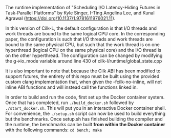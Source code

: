 The runtime implementation of "Scheduling I/O Latency-Hiding Futures in Task-Parallel Platforms" by Kyle Singer, I-Ting Angelina Lee, and Kunal Agrawal (https://doi.org/10.1137/1.9781611976021.11).

In this version of Cilk-L, the default configuration is that I/O threads and work threads are bound to the same logical CPU core.
In the corresponding paper, the configuration is such that I/O threads and work threads are bound to the same physical CPU, but
such that the work thread is on one hyperthread (logical CPU on the same physical core) and the I/O thread is on the other hyperthread.
The configuration can be changed by modifying the g-\>io\_mode variable around line 430 of cilk-l/runtime/global\_state.cpp

It is also important to note that because the Cilk ABI has been modified to support futures, the entirety of this repo must be built
using the provided custom clang implementation that, when given the -fcilk-no-inline, will not inline ABI functions and will instead
call the functions linked in.

In order to build and run the code, first set up the Docker container system. Once that has completed, run `./build_docker.sh` followed by `./start_docker.sh`. This will put you in an interactive Docker container shell. For convenience, the `./setup.sh` script can now be used to build everything but the benchmarks. Once setup.sh has finished building the compiler and the runtime, the benchmarks can be built **from within the Docker container** with the following commands:
`cd bench; make`
